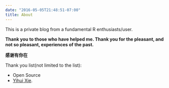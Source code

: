 ```yaml
---
date: "2016-05-05T21:48:51-07:00"
title: About
---
```



This is a private blog from a fundamental R enthusiasts/user.

**Thank you to those who have helped me. Thank you for the pleasant, and not so pleasant, experiences of the past.**

**感谢有你在**


Thank you list(not limited to the list):
- Open Source
- [Yihui Xie](https://yihui.org/en/about/).
